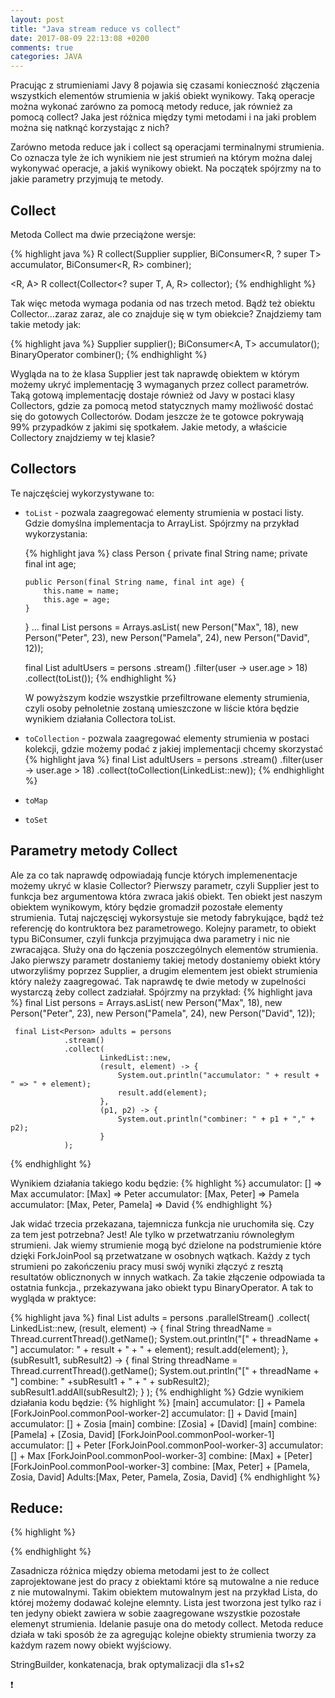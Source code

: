 ```yaml
---
layout: post
title: "Java stream reduce vs collect"
date: 2017-08-09 22:13:08 +0200
comments: true
categories: JAVA
---
```

Pracując z strumieniami Javy 8 pojawia się czasami konieczność złączenia wszystkich elementów strumienia w jakiś obiekt wynikowy. Taką operacje
można wykonać zarówno za pomocą metody reduce, jak również za pomocą collect? Jaka jest różnica między tymi metodami i na jaki problem można się natknąć
korzystając z nich?

<!--more-->
Zarówno metoda reduce jak i collect są operacjami terminalnymi strumienia. Co oznacza tyle że ich wynikiem nie jest strumień na którym można dalej wykonywać
operacje, a jakiś wynikowy obiekt. Na początek spójrzmy na to jakie parametry przyjmują te metody.

## Collect
Metoda Collect ma dwie przeciążone wersje:

{% highlight java %}
<R> R collect(Supplier<R> supplier,
                  BiConsumer<R, ? super T> accumulator,
                  BiConsumer<R, R> combiner);

<R, A> R collect(Collector<? super T, A, R> collector);
{% endhighlight %}

Tak więc metoda wymaga podania od nas trzech metod. Bądź też obiektu Collector...zaraz zaraz, ale co znajduje się w tym obiekcie? Znajdziemy tam takie metody jak:

{% highlight java %}
Supplier<A> supplier();
BiConsumer<A, T> accumulator();
BinaryOperator<A> combiner();
{% endhighlight %}

Wygląda na to że klasa Supplier jest tak naprawdę obiektem w którym możemy ukryć implementację 3 wymaganych przez collect parametrów. Taką gotową implementację dostaje
również od Javy w postaci klasy Collectors, gdzie za pomocą metod statycznych mamy możliwość dostać się do gotowych Collectorów. Dodam jeszcze że te gotowce pokrywają 99%
przypadków z jakimi się spotkałem. Jakie metody, a właścicie Collectory znajdziemy w tej klasie?

## Collectors
Te najczęściej wykorzystywane to:

  * `toList` - pozwala zaagregować elementy strumienia w postaci listy.
    Gdzie domyślna implementacja to ArrayList. Spójrzmy na przykład wykorzystania:

    {% highlight java %}
    class Person {
        private final String name;
        private final int age;

        public Person(final String name, final int age) {
            this.name = name;
            this.age = age;
        }
    }
    ...
    final List<Person> persons = Arrays.asList(
                new Person("Max", 18),
                new Person("Peter", 23),
                new Person("Pamela", 24),
                new Person("David", 12));

    final List<Person> adultUsers = persons
                .stream()
                .filter(user -> user.age > 18)
                .collect(toList());
    {% endhighlight %}

    W powyższym kodzie wszystkie przefiltrowane elementy strumienia, czyli osoby pełnoletnie zostaną umieszczone w liście która będzie wynikiem działania Collectora toList.

  * `toCollection` - pozwala zaagregować elementy strumienia w postaci kolekcji, gdzie możemy podać z jakiej implementacji chcemy skorzystać
      {% highlight java %}
      final List<Person> adultUsers = persons
                  .stream()
                  .filter(user -> user.age > 18)
                  .collect(toCollection(LinkedList::new));
      {% endhighlight %}

  * `toMap`

  * `toSet`

## Parametry metody Collect
Ale za co tak naprawdę odpowiadają funcje których implemenentacje możemy ukryć w klasie Collector? Pierwszy parametr, czyli Supplier jest to funkcja bez argumentowa która zwraca
jakiś obiekt. Ten obiekt jest naszym obiektem wynikowym, który będzie gromadził pozostałe elementy strumienia. Tutaj najczęscięj wykorsystuje sie metody fabrykujące, bądź też
referencję do kontruktora bez parametrowego. Kolejny parametr, to obiekt typu BiConsumer, czyli funkcja przyjmująca dwa parametry i nic nie zwracająca. Służy ona do łączenia poszczególnych elementów strumienia.
Jako pierwszy parametr dostaniemy takiej metody dostaniemy obiekt który utworzyliśmy poprzez Supplier, a drugim elementem jest obiekt strumienia który należy zaagregować. Tak naprawdę te dwie metody w zupelności
wystarczą żeby collect zadziałał. Spójrzmy na przykład:
{% highlight java %}
 final List<Person> persons = Arrays.asList(
                new Person("Max", 18),
                new Person("Peter", 23),
                new Person("Pamela", 24),
                new Person("David", 12));

     final List<Person> adults = persons
                .stream()
                .collect(
                        LinkedList::new,
                        (result, element) -> {
                            System.out.println("accumulator: " + result + " => " + element);
                            result.add(element);
                        },
                        (p1, p2) -> {
                            System.out.println("combiner: " + p1 + "," + p2);
                        }
                );

{% endhighlight %}

Wynikiem działania takiego kodu będzie:
{% highlight %}
      accumulator: [] => Max
      accumulator: [Max] => Peter
      accumulator: [Max, Peter] => Pamela
      accumulator: [Max, Peter, Pamela] => David
{% endhighlight %}

Jak widać trzecia przekazana, tajemnicza funkcja nie uruchomiła się. Czy za tem jest potrzebna? Jest! Ale tylko w przetwatrzaniu równoległym strumieni. Jak wiemy strumienie mogą być dzielone na podstrumienie
które dzięki ForkJoinPool są przetwatzane w osobnych wątkach. Każdy z tych strumieni po zakończeniu pracy musi swój wyniki złączyć z resztą resultatów oblicznonych w innych watkach. Za takie złączenie
odpowiada ta ostatnia funkcja., przekazywana jako obiekt typu BinaryOperator. A tak to wygląda w praktyce:

{% highlight java %}
      final List<Person> adults = persons
                .parallelStream()
                .collect(
                        LinkedList::new,
                        (result, element) -> {
                            final String threadName = Thread.currentThread().getName();
                            System.out.println("[" + threadName + "] accumulator: " + result + " + " + element);
                            result.add(element);
                        },
                        (subResult1, subResult2) -> {
                            final String threadName = Thread.currentThread().getName();
                            System.out.println("[" + threadName + "] combine: " +subResult1 + " + " + subResult2);
                            subResult1.addAll(subResult2);
                        }
                );
{% endhighlight %}
Gdzie wynikiem działania kodu będzie:
{% highlight %}
[main] accumulator: [] + Pamela
[ForkJoinPool.commonPool-worker-2] accumulator: [] + David
[main] accumulator: [] + Zosia
[main] combine: [Zosia] + [David]
[main] combine: [Pamela] + [Zosia, David]
[ForkJoinPool.commonPool-worker-1] accumulator: [] + Peter
[ForkJoinPool.commonPool-worker-3] accumulator: [] + Max
[ForkJoinPool.commonPool-worker-3] combine: [Max] + [Peter]
[ForkJoinPool.commonPool-worker-3] combine: [Max, Peter] + [Pamela, Zosia, David]
Adults:[Max, Peter, Pamela, Zosia, David]
{% endhighlight %}



## Reduce:
{% highlight %}

{% endhighlight %}


Zasadnicza różnica między obiema metodami jest to że collect zaprojektowane jest do pracy z obiektami które są mutowalne a nie reduce z nie mutowalnymi. Takim obiektem mutowalnym
jest na przykład Lista, do której możemy dodawać kolejne elemnty. Lista jest tworzona jest tylko raz i ten jedyny obiekt zawiera w sobie zaagregowane wszystkie pozostałe elemenyt strumienia.
Idelanie pasuje ona do metody collect. Metoda reduce działa w taki sposób że za agregując kolejne obiekty strumienia tworzy za każdym razem nowy obiekt wyjściowy.

StringBuilder, konkatenacja, brak optymalizacji dla s1+s2

:exclamation: